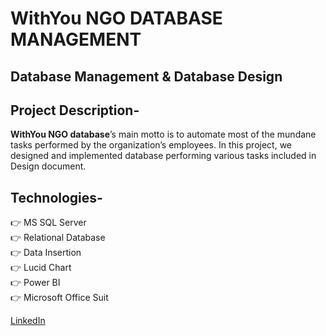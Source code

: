 # **WithYou NGO DATABASE MANAGEMENT**

## Database Management & Database Design

## Project Description-

**WithYou NGO database**’s main motto is to automate most of the mundane tasks performed
by the organization’s employees. In this project, we designed and implemented database performing various tasks included in Design document.

## Technologies-
👉 MS SQL Server<br>
👉 Relational Database<br>
👉 Data Insertion<br>
👉 Lucid Chart<br>
👉 Power BI<br>
👉 Microsoft Office Suit<br>





[LinkedIn](https://www.linkedin.com/in/ketan-ksagar/)


